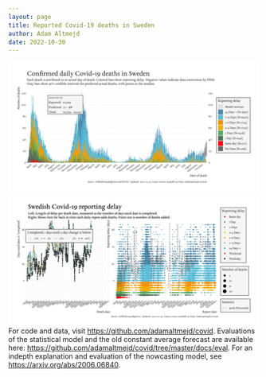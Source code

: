 ```yaml
---
layout: page
title: Reported Covid-19 deaths in Sweden
author: Adam Altmejd
date: 2022-10-30
---
```


![Graph of Swedish Covid-19 deaths with reporting delay.](deaths_lag_sweden_2022-10-30.png "Swedish Covid-19 deaths.")
![Graph of Swedish Covid-19 reporting delay in daily deaths.](lag_trend_sweden_2022-10-30.png "Trend in Swedish Covid-19 mortality reporting delay.")
For code and data, visit <https://github.com/adamaltmejd/covid>.
Evaluations of the statistical model and the old constant average forecast are available here: <https://github.com/adamaltmejd/covid/tree/master/docs/eval>.
For an indepth explanation and evaluation of the nowcasting model, see <https://arxiv.org/abs/2006.06840>.
